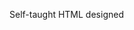 Self-taught HTML designed
              
 
 
 
      
 
 
                                                                                                                                                                                       
